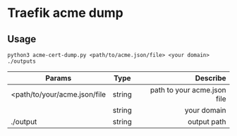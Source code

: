 # Traefik acme dump
## Usage
```
python3 acme-cert-dump.py <path/to/acme.json/file> <your domain> ./outputs
```
| Params        | Type           | Describe  |
| ------------- |:-------------:| -----:|
| <path/to/your/acme.json/file  | string | path to your acme.json file |
| <your domain>      | string      |   your domain |
| ./output | string      | output path |

